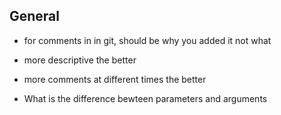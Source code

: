 ## General
- for comments in in git, should be why you added it not what
- more descriptive the better
- more comments at different times the better

- What is the difference bewteen parameters and arguments